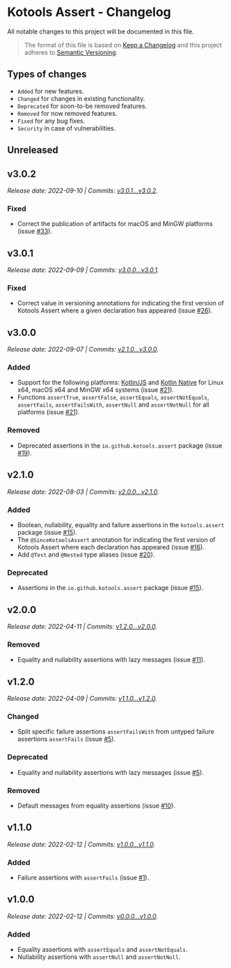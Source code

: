 # Kotools Assert - Changelog

All notable changes to this project will be documented in this file.

> The format of this file is based on [Keep a Changelog][keep-a-changelog] and
> this project adheres to [Semantic Versioning][semantic-versioning].

## Types of changes

- `Added` for new features.
- `Changed` for changes in existing functionality.
- `Deprecated` for soon-to-be removed features.
- `Removed` for now removed features.
- `Fixed` for any bug fixes.
- `Security` in case of vulnerabilities.

## Unreleased

## v3.0.2

_Release date: 2022-09-10 | Commits: [v3.0.1...v3.0.2]._

### Fixed

- Correct the publication of artifacts for macOS and MinGW platforms (issue
  [#33]).

## v3.0.1

_Release date: 2022-09-09 | Commits: [v3.0.0...v3.0.1]._

### Fixed

- Correct value in versioning annotations for indicating the first version of
  Kotools Assert where a given declaration has appeared (issue [#26]).

## v3.0.0

_Release date: 2022-09-07 | Commits: [v2.1.0...v3.0.0]._

### Added

- Support for the following platforms: [Kotlin/JS] and
  [Kotlin Native][kotlin-native] for Linux x64, macOS x64 and MinGW x64 systems
  (issue [#21]).
- Functions `assertTrue`, `assertFalse`, `assertEquals`, `assertNotEquals`,
  `assertFails`, `assertFailsWith`, `assertNull` and `assertNotNull` for all
  platforms (issue [#21]).

### Removed

- Deprecated assertions in the `io.github.kotools.assert` package (issue [#19]).

## v2.1.0

_Release date: 2022-08-03 | Commits: [v2.0.0...v2.1.0]._

### Added

- Boolean, nullability, equality and failure assertions in the `kotools.assert`
  package (issue [#15]).
- The `@SinceKotoolsAssert` annotation for indicating the first version of
  Kotools Assert where each declaration has appeared (issue [#16]).
- Add `@Test` and `@Nested` type aliases (issue [#20]).

### Deprecated

- Assertions in the `io.github.kotools.assert` package (issue [#15]).

## v2.0.0

_Release date: 2022-04-11 | Commits: [v1.2.0...v2.0.0]._

### Removed

- Equality and nullability assertions with lazy messages (issue [#11]).

## v1.2.0

_Release date: 2022-04-09 | Commits: [v1.1.0...v1.2.0]._

### Changed

- Split specific failure assertions `assertFailsWith` from untyped failure
  assertions `assertFails` (issue [#5]).

### Deprecated

- Equality and nullability assertions with lazy messages (issue [#5]).

### Removed

- Default messages from equality assertions (issue [#10]).

## v1.1.0

_Release date: 2022-02-12 | Commits: [v1.0.0...v1.1.0]._

### Added

- Failure assertions with `assertFails` (issue [#1]).

## v1.0.0

_Release date: 2022-02-12 | Commits: [v0.0.0...v1.0.0]._

### Added

- Equality assertions with `assertEquals` and `assertNotEquals`.
- Nullability assertions with `assertNull` and `assertNotNull`.

[#1]: https://github.com/kotools/assert/issues/1
[#5]: https://github.com/kotools/assert/issues/5
[#10]: https://github.com/kotools/assert/issues/10
[#11]: https://github.com/kotools/assert/issues/11
[#15]: https://github.com/kotools/assert/issues/15
[#16]: https://github.com/kotools/assert/issues/16
[#19]: https://github.com/kotools/assert/issues/19
[#20]: https://github.com/kotools/assert/issues/20
[#21]: https://github.com/kotools/assert/issues/21
[#26]: https://github.com/kotools/assert/issues/26
[#33]: https://github.com/kotools/assert/issues/33
[keep-a-changelog]: https://keepachangelog.com/en
[kotlin/js]: https://kotlinlang.org/docs/js-overview.html
[kotlin-native]: https://kotlinlang.org/docs/native-overview.html
[semantic-versioning]: https://semver.org
[v3.0.1...v3.0.2]: https://github.com/kotools/assert/compare/v3.0.1...v3.0.2
[v3.0.0...v3.0.1]: https://github.com/kotools/assert/compare/v3.0.0...v3.0.1
[v2.1.0...v3.0.0]: https://github.com/kotools/assert/compare/v2.1.0...v3.0.0
[v2.0.0...v2.1.0]: https://github.com/kotools/assert/compare/v2.0.0...v2.1.0
[v1.2.0...v2.0.0]: https://github.com/kotools/assert/compare/v1.2.0...v2.0.0
[v1.1.0...v1.2.0]: https://github.com/kotools/assert/compare/v1.1.0...v1.2.0
[v1.0.0...v1.1.0]: https://github.com/kotools/assert/compare/v1.0.0...v1.1.0
[v0.0.0...v1.0.0]: https://github.com/kotools/assert/compare/v0.0.0...v1.0.0
